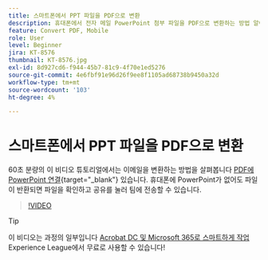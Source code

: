 ```yaml
---
title: 스마트폰에서 PPT 파일을 PDF으로 변환
description: 휴대폰에서 전자 메일 PowerPoint 첨부 파일을 PDF으로 변환하는 방법 알아보기
feature: Convert PDF, Mobile
role: User
level: Beginner
jira: KT-8576
thumbnail: KT-8576.jpg
exl-id: 8d927cd6-f944-45b7-81c9-4f70e1ed5276
source-git-commit: 4e6fbf91e96d26f9ee8f1105ad68738b9450a32d
workflow-type: tm+mt
source-wordcount: '103'
ht-degree: 4%

---
```


# 스마트폰에서 PPT 파일을 PDF으로 변환

60초 분량의 이 비디오 튜토리얼에서는 이메일을 변환하는 방법을 살펴봅니다 [PDF에 PowerPoint 연결](https://www.adobe.com/acrobat/online/ppt-to-pdf.html){target="_blank"} 있습니다. 휴대폰에 PowerPoint가 없어도 파일이 반환되면 파일을 확인하고 공유를 눌러 팀에 전송할 수 있습니다.

>[!VIDEO](https://video.tv.adobe.com/v/336366?quality=12&learn=on&hidetitle=true)

>[!TIP]
>
>이 비디오는 과정의 일부입니다 [Acrobat DC 및 Microsoft 365로 스마트하게 작업](https://experienceleague.adobe.com/?recommended=Acrobat-U-1-2021.microsoft365) Experience League에서 무료로 사용할 수 있습니다!
